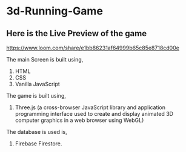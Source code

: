 # 3d-Running-Game
## Here is the Live Preview of the game
https://www.loom.com/share/e1bb86231af64999b65c85e8718cd00e

The main Screen is built using, <br/>
1) HTML <br/>
2) CSS <br/>
3) Vanilla JavaScript <br/>
 
The game is built using, <br/>
1) Three.js (a cross-browser JavaScript library and application programming interface used to create and display animated 3D computer graphics in a web browser using WebGL)

The database is used is, <br/>
1) Firebase Firestore.
